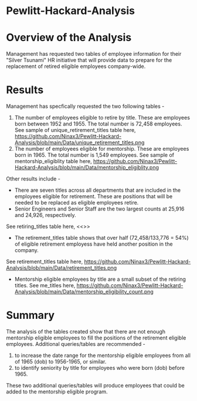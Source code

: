 # Pewlitt-Hackard-Analysis
# Overview of the Analysis
Management has requested two tables of employee information for their "Silver Tsunami" HR initiative that will provide data to prepare for the replacement of retired eligible employees company-wide. 

# Results
Management has specfically requested the two following tables - 
1. The number of employees eligible to retire by title. These are employees born between 1952 and 1955. The total number is 72,458 employees.
See sample of unique_retirement_titles table here, https://github.com/Ninax3/Pewlitt-Hackard-Analysis/blob/main/Data/unique_retirement_titles.png
2. The number of employees eligible for mentorship. These are employees born in 1965. The total number is 1,549 employees. 
See sample of mentorship_eligiblity table here, https://github.com/Ninax3/Pewlitt-Hackard-Analysis/blob/main/Data/mentorship_eligiblity.png

Other results include -
- There are seven titles across all departments that are included in the employees eligible for retirement. These are positions that will be needed to be replaced as eligible employees retire. 
- Senior Engineers and Senior Staff are the two largest counts at 25,916 and 24,926, respectively.

See retiring_titles table here, <<>>

- The retirement_titles table shows that over half (72,458/133,776 = 54%) of eligible retirement employess have held another position in the company. 

See retirement_titles table here, https://github.com/Ninax3/Pewlitt-Hackard-Analysis/blob/main/Data/retirement_titles.png

- Mentorship eligible employees by title are a small subset of the retiring titles. 
See me_titles here, https://github.com/Ninax3/Pewlitt-Hackard-Analysis/blob/main/Data/mentorship_eligibility_count.png

# Summary
The analysis of the tables created show that there are not enough mentorship eligible employees to fill the positions of the retirement eligible employees. Additional queries/tables are recommended -
1. to increase the date range for the mentorship eligible employees from all of 1965 (dob) to 1956-1965, or similar. 
2. to identify seniority by title for employees who were born (dob) before 1965. 

These two additional queries/tables will produce employees that could be added to the mentorship eligible program. 


